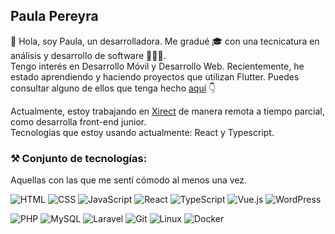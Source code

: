 ## Paula Pereyra

👋 Hola, soy Paula, un desarrolladora. Me gradué 🎓 con una tecnicatura en análisis y desarrollo de software 👨🏻‍💻.   
Tengo interés en Desarrollo Móvil y Desarrollo Web.
Recientemente, he estado aprendiendo y haciendo proyectos que utilizan Flutter.
Puedes consultar alguno de ellos que tenga hecho [aquí](https://github.com/PereyraPaula?tab=repositories) 👇  

Actualmente, estoy trabajando en [Xirect](https://www.xirect.com/es/) de manera remota a tiempo parcial, como desarrolla front-end junior.  
Tecnologias que estoy usando actualmente: React y Typescript.

### ⚒ Conjunto de tecnologías:
Aquellas con las que me sentí cómodo al menos una vez.
<p>
  <img src="https://img.shields.io/badge/-HTML-E34F26?logo=html5&amp;logoColor=white" alt="HTML">
  <img src="https://img.shields.io/badge/-CSS-1572B6?logo=css3&amp;logoColor=white" alt="CSS">
  <img src="https://img.shields.io/badge/-JavaScript-F7DF1E?logo=javascript&amp;logoColor=black" alt="JavaScript">
  <img src="https://img.shields.io/badge/-React-61DAFB?logo=react&amp;logoColor=white" alt="React">
  <img src="https://img.shields.io/badge/-TypeScript-3178C6?logo=typescript&logoColor=white" alt="TypeScript">
  <img src="https://img.shields.io/badge/-Vue.js-4FC08D?logo=vue.js&amp;logoColor=white" alt="Vue.js">
  <img src="https://img.shields.io/badge/-WordPress-21759B?logo=wordpress&logoColor=white" alt="WordPress">
</p>
<p>
  <img src="https://img.shields.io/badge/-PHP-777BB4?logo=php&logoColor=white" alt="PHP">
  <img src="https://img.shields.io/badge/-MySQL-4479A1?logo=mysql&logoColor=white" alt="MySQL">
  <img src="https://img.shields.io/badge/-Laravel-FF2D20?logo=laravel&logoColor=white" alt="Laravel">
  <img src="https://img.shields.io/badge/-Git-F05032?logo=git&logoColor=white" alt="Git">
  <img src="https://img.shields.io/badge/-Linux-FCC624?logo=linux&logoColor=black" alt="Linux">
  <img src="https://img.shields.io/badge/-Docker-2496ED?logo=docker&logoColor=white" alt="Docker">
</p>

